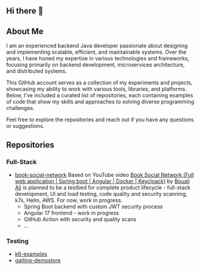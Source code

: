 ## Hi there 👋

## About Me
I am an experienced backend Java developer passionate about designing and implementing scalable, efficient, and maintainable systems. Over the years, I have honed my expertise in various technologies and frameworks, focusing primarily on backend development, microservices architecture, and distributed systems.

This GitHub account serves as a collection of my experiments and projects, showcasing my ability to work with various tools, libraries, and platforms. Below, I've included a curated list of repositories, each containing examples of code that show my skills and approaches to solving diverse programming challenges.

Feel free to explore the repositories and reach out if you have any questions or suggestions.

## Repositories

### Full-Stack
* [book-social-network](https://github.com/olexiy/book-social-network)
  Based on YouTube video [Book Social Network (Full web application | Spring boot | Angular | Docker | Keycloack)](https://github.com/olexiy/book-social-network) by [Bouali Ali](https://aliboucoding.com/) is planned to be a testbed for complete product lifecycle - full-stack development, UI and load testing, code quality and security scanning, k7s, Helm, AWS. For now, work in progress.
    * Spring Boot backend with custom JWT security process
    * Angular 17 frontend - work in progress
    * GitHub Action with security and quality scans
    * ...



### Testing
* [k6-examples](https://github.com/olexiy/k6-examples)
* [gatling-demostore](https://github.com/olexiy/gatling-demostore)
